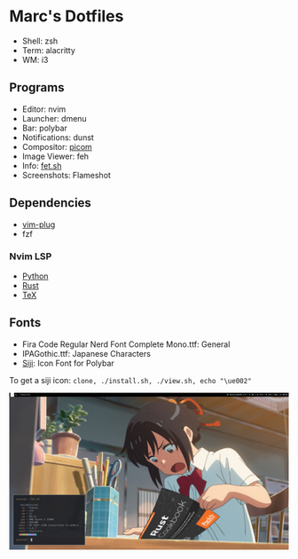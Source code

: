 # Marc's Dotfiles

+ Shell: zsh
+ Term: alacritty
+ WM: i3

## Programs
+ Editor: nvim
+ Launcher: dmenu
+ Bar: polybar
+ Notifications: dunst
+ Compositor: [picom](https://github.com/ibhagwan/picom)
+ Image Viewer: feh
+ Info: [fet.sh](https://github.com/6gk/fet.sh)
+ Screenshots: Flameshot

## Dependencies

+ [vim-plug](https://github.com/junegunn/vim-plug)
+ fzf

### Nvim LSP

+ [Python](https://github.com/palantir/python-language-server)
+ [Rust](https://github.com/rust-analyzer/rust-analyzer)
+ [TeX](https://github.com/latex-lsp/texlab)

## Fonts
+ Fira Code Regular Nerd Font Complete Mono.ttf: General
+ IPAGothic.ttf: Japanese Characters
+ [Siji](https://github.com/stark/siji): Icon Font for Polybar

To get a siji icon: `clone, ./install.sh, ./view.sh, echo "\ue002"`

![Home](screenshots/home_new.png)
